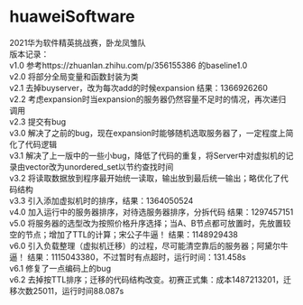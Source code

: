 # huaweiSoftware
2021华为软件精英挑战赛，卧龙凤雏队  
版本记录：  
v1.0 参考https://zhuanlan.zhihu.com/p/356155386 的baseline1.0  
v2.0 将部分全局变量和函数封装为类  
v2.1 去掉buyserver，改为每次add的时候expansion 结果：1366926260  
v2.2 考虑expansion时当expansion的服务器仍然容量不足时的情况，再次递归调用  
v2.3 提交有bug  
v3.0 解决了之前的bug，现在expansion时能够随机选取服务器了，一定程度上简化了代码逻辑  
v3.1 解决了上一版中的一些小bug，降低了代码的重复，将Server中对虚拟机的记录由vector改为unordered_set以节约查找时间  
v3.2 将读取数据放到程序最开始统一读取，输出放到最后统一输出；略优化了代码结构  
v3.3 引入添加虚拟机时的排序，结果：1364050524  
v4.0 加入运行中的服务器排序，对待选服务器排序，分拆代码 结果：1297457151  
v5.0 将服务器的选型改为按照价格升序选择；当A、B节点都可放置时，先放置较空的节点；增加了TTL的计算；宋公子牛逼！ 结果：1148929438  
v6.0 引入负载整理（虚拟机迁移）的过程，尽可能清空靠后的服务器；阿黛尔牛逼！ 结果：1115043380，不过暂时有点超时，运行时间：131.458s  
v6.1 修复了一点编码上的bug  
v6.2 去掉按TTL排序；迁移的代码结构改变。初赛正式集：成本1487213201，迁移次数25011，运行时间88.087s  